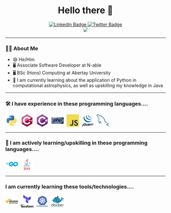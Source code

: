 <div id = "obi-wan" align = "center">
  <h1>Hello there 👋</h1>
</div>

<!--
**AeternaX1/AeternaX1** is a ✨ _special_ ✨ repository because its `README.md` (this file) appears on your GitHub profile.

Here are some ideas to get you started:

- 🔭 I’m currently working on ...
- 🌱 I’m currently learning ...
- 👯 I’m looking to collaborate on ...
- 🤔 I’m looking for help with ...
- 💬 Ask me about ...
- 📫 How to reach me: ...
- 😄 Pronouns: ...
- ⚡ Fun fact: ...
-->

<!-- Socials -->
<div id = "badges" align = "center">
  <a href = "https://www.linkedin.com/in/aeternax1/">
    <img src = "https://img.shields.io/badge/LinkedIn-blue?style=for-the-badge&logo=linkedin&logoColor=white" alt = "LinkedIn Badge" width = "100px" height = "25px"/>
  </a>
  
  <a href = "https://twitter.com/AeternaX1" align = "center">
    <img src = "https://img.shields.io/badge/Twitter-blue?style=for-the-badge&logo=twitter&logoColor=white" alt = "Twitter Badge" width = "100px" height = "25px"/>
  </a>
</div>

<!-- Image -->
<div id = "header" align = "center">
    <!--<img src = "https://media.giphy.com/media/lJNoBCvQYp7nq/giphy.gif" width = "500" height = "500"/>-->
    <img src = "https://c.tenor.com/0ygiqFaX-ssAAAAC/bongo-cat-typing.gif" style="border-radius:50%"/>
</div>

---

### 👩‍💻 About Me
- 😄 He/Him
- 🖥️ Associate Software Developer at N-able
- 🖥️ BSc (Hons) Computing at Abertay University
- 🌱 I am currently learning about the application of Python in computational astrophysics, as well as upskilling my knowledge in Java

---

### 🛠️ I have experience in these programming languages....
<div>
  <img src="https://github.com/devicons/devicon/blob/master/icons/python/python-original.svg" title="Python" alt="Python" width="40" height="40"/>&nbsp;
  <img src="https://github.com/devicons/devicon/blob/master/icons/cplusplus/cplusplus-original.svg" title="Cplusplus" alt="Cplusplus" width="40" height="40"/>&nbsp;
  <img src="https://github.com/devicons/devicon/blob/master/icons/csharp/csharp-original.svg" title="Csharp" alt="Csharp" width="40" height="40"/>&nbsp;
  <img src="https://github.com/devicons/devicon/blob/master/icons/php/php-original.svg" title="php" alt="php" width="40" height="40"/>&nbsp;
  <img src="https://github.com/devicons/devicon/blob/master/icons/javascript/javascript-original.svg" title="JavaScript" alt="JavaScript" width="40" height="40"/>&nbsp;
  <img src="https://github.com/devicons/devicon/blob/master/icons/jquery/jquery-original-wordmark.svg" title="jquery" alt="jquery" width="40" height="40"/>&nbsp;
  <img src="https://github.com/devicons/devicon/blob/master/icons/mysql/mysql-original.svg" title="MySQL" alt="MySQL" width="40" height="40"/>&nbsp;
</div>

---

### 🔧 I am actively learning/upskilling in these programming languages....
<div>
  <img src="https://github.com/devicons/devicon/blob/master/icons/go/go-original-wordmark.svg" title="go" alt="go" width="40" height="40"/>&nbsp;
  <img src="https://github.com/devicons/devicon/blob/master/icons/java/java-original-wordmark.svg" title="Java" alt="Java" width="40" height="40"/>&nbsp;
</div>

---

### I am currently learning these tools/technologies....
<div>
  <img src="https://github.com/devicons/devicon/blob/master/icons/amazonwebservices/amazonwebservices-original-wordmark.svg" title="aws" alt="AWS" width="40" height="40"/>&nbsp;
  <img src="https://github.com/devicons/devicon/blob/master/icons/terraform/terraform-original-wordmark.svg" title="terraform" alt="Terraform" width="40" height="40"/>&nbsp;
  <img src="https://github.com/devicons/devicon/blob/master/icons/kubernetes/kubernetes-plain-wordmark.svg" title="kubernetes" alt="Kubernetes" width="40" height="40"/>&nbsp;
  <img src="https://github.com/devicons/devicon/blob/master/icons/docker/docker-original-wordmark.svg" title="docker" alt="Docker" width="40" height="40"/>&nbsp;
</div>

